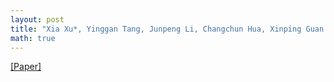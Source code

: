 ```yaml
---
layout: post
title: "Xia Xu*, Yinggan Tang, Junpeng Li, Changchun Hua, Xinping Guan. Dynamic Multi-Swarm Particle Swarm Optimizer with Cooperative Learning Strategy. Applied Soft Computing, 29: 169-183, 2015."
math: true
---
```

[[Paper]](https://doi.org/10.1016/j.asoc.2014.12.026) 
